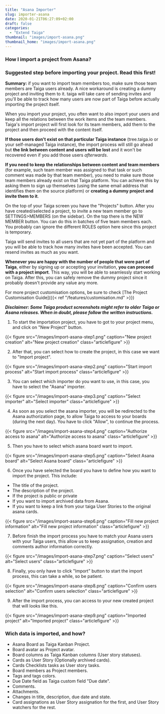 ```yaml
---
title: "Asana Importer"
slug: importer-asana
date: 2020-01-21T06:27:09+02:00
draft: false
categories:
  - "Extend Taiga"
thumbnail: "images/import-asana.png"
thumbnail_home: "images/import-asana.png"
---
```


### How I import a project from Asana?

### Suggested step before importing your project. Read this first!

**Summary:** if you want to import team members too, make sure those team members are Taiga users already. A nice workaround is creating a dummy project and inviting them to it. taiga will take care of sending invites and you'll be able to track how many users are now part of Taiga before actually importing the project itself.

When you import your project, you often want to also import your users and keep all the relations between the work items and the team members. Taiga's import project will first look for its team members, add them to the project and then proceed with the content itself.

**If those users don't exist on that particular Taiga instance** (tree.taiga.io or your self-managed Taiga instance), the import process will still go ahead but **the link between content and users will be lost** and it won't be recovered even if you add those users *afterwards*.

**If you need to keep the relationships between content and team members** (for example, such team member was assigned to that task or such comment was made by that team member), you need to make sure those team members already exist on that Taiga platform. You can achieve this by asking them to sign up themselves (using the same email address that identifies them on the source platform) or **creating a dummy project and invite them to it**. 

On the top of your Taiga screen you have the "Projects" button. After you have created/selected a project, to invite a new team member go to SETTINGS>MEMBERS (on the sidebar). On the top there is the NEW MEMBER button. You can do this in batches of five team members each. You probably can ignore the different ROLES option here since this project is temporary.

Taiga will send invites to all users that are not yet part of the platform and you will be able to track how many invites have been accepted. You can resend invites as much as you want.

**Whenever you are happy with the number of people that were part of Taiga**, either by signing up or accepting your invitation, **you can proceed with a project import**. This way, you will be able to seamlessly start working on Taiga. After this, you can safely remove the dummy project since it probably doesn't provide any value any more.

For more project customisation options, be sure to check [The Project Customisation Guide]({{< ref "/features/customisation.md" >}})


***Disclaimer: Some Taiga product screenshots might refer to older Taiga or Asana releases. When in doubt, please follow the written instructions.***

1. To start the importation project, you have to got to your project menu, and
click on "New Project" button.

{{< figure src="/images/import-asana-step1.png" caption="New project creation" alt="New project creation" class="articlefigure" >}}

2. After that, you can select how to create the project, in this case we want
to "Import project".

{{< figure src="/images/import-asana-step2.png" caption="Start import process" alt="Start import process" class="articlefigure" >}}

3. You can select which importer do you want to use, in this case, you have to
select the "Asana" importer.

{{< figure src="/images/import-asana-step3.png" caption="Select importer" alt="Select importer" class="articlefigure" >}}

4. As soon as you select the asana importer, you will be redirected to the Asana
authorization page, to allow Taiga to access to your boards (during the next
day). You have to click "Allow", to continue the process.

{{< figure src="/images/import-asana-step4.png" caption="Authorize access to asana" alt="Authorize access to asana" class="articlefigure" >}}

5. Then you have to select which asana board want to import.

{{< figure src="/images/import-asana-step5.png" caption="Select Asana board" alt="Select Asana board" class="articlefigure" >}}

6. Once you have selected the board you have to define how you want to import
the project. This include:

  * The title of the project.
  * The description of the project.
  * If the project is public or private
  * If you want to import archived data from Asana.
  * If you want to keep a link from your taiga User Stories to the original asana cards.

{{< figure src="/images/import-asana-step6.png" caption="Fill new project information" alt="Fill new project information" class="articlefigure" >}}

7. Before finish the import process you have to match your Asana users with your
Taiga users, this allow us to keep assignation, creation and comments author
information correctly.

{{< figure src="/images/import-asana-step7.png" caption="Select users" alt="Select users" class="articlefigure" >}}

8. Finally, you only have to click "Import" button to start the import process,
this can take a while, so be patient.

{{< figure src="/images/import-asana-step8.png" caption="Confirm users selection" alt="Confirm users selection" class="articlefigure" >}}

9. After the import process, you can access to your new created project that
will looks like this.

{{< figure src="/images/import-asana-step9.png" caption="Imported project" alt="Imported project" class="articlefigure" >}}


### Wich data is imported, and how?

  - Asana Board as Taiga Kanban Project.
  - Board avatar as Project avatar.
  - Board columns as Taiga Kanban columns (User story statuses).
  - Cards as User Story (Optionally archived cards).
  - Cards Checklists tasks as User story tasks.
  - Board members as Project members.
  - Tags and tags colors.
  - Due Date field as Taiga custom field "Due date".
  - Comments.
  - Attachments.
  - Changes in title, description, due date and state.
  - Card assignations as User Story assignation for the first, and User Story watchers for the rest.
